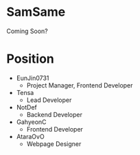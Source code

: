 # SamSame
Coming Soon?


# Position
 - EunJin0731
   - Project Manager, Frontend Developer
 - Tensa
   - Lead Developer   
 - NotDef
   - Backend Developer 
 - GahyeonC
   - Frontend Developer
 - AtaraOvO
   - Webpage Designer

